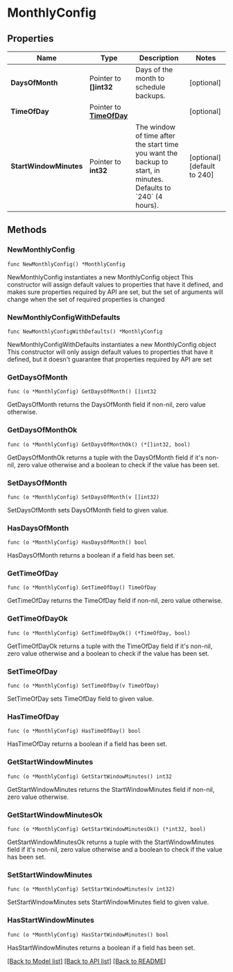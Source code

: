 # MonthlyConfig

## Properties

Name | Type | Description | Notes
------------ | ------------- | ------------- | -------------
**DaysOfMonth** | Pointer to **[]int32** | Days of the month to schedule backups.  | [optional] 
**TimeOfDay** | Pointer to [**TimeOfDay**](TimeOfDay.md) |  | [optional] 
**StartWindowMinutes** | Pointer to **int32** | The window of time after the start time you want the backup to start, in minutes. Defaults to &#x60;240&#x60; (4 hours).  | [optional] [default to 240]

## Methods

### NewMonthlyConfig

`func NewMonthlyConfig() *MonthlyConfig`

NewMonthlyConfig instantiates a new MonthlyConfig object
This constructor will assign default values to properties that have it defined,
and makes sure properties required by API are set, but the set of arguments
will change when the set of required properties is changed

### NewMonthlyConfigWithDefaults

`func NewMonthlyConfigWithDefaults() *MonthlyConfig`

NewMonthlyConfigWithDefaults instantiates a new MonthlyConfig object
This constructor will only assign default values to properties that have it defined,
but it doesn't guarantee that properties required by API are set

### GetDaysOfMonth

`func (o *MonthlyConfig) GetDaysOfMonth() []int32`

GetDaysOfMonth returns the DaysOfMonth field if non-nil, zero value otherwise.

### GetDaysOfMonthOk

`func (o *MonthlyConfig) GetDaysOfMonthOk() (*[]int32, bool)`

GetDaysOfMonthOk returns a tuple with the DaysOfMonth field if it's non-nil, zero value otherwise
and a boolean to check if the value has been set.

### SetDaysOfMonth

`func (o *MonthlyConfig) SetDaysOfMonth(v []int32)`

SetDaysOfMonth sets DaysOfMonth field to given value.

### HasDaysOfMonth

`func (o *MonthlyConfig) HasDaysOfMonth() bool`

HasDaysOfMonth returns a boolean if a field has been set.

### GetTimeOfDay

`func (o *MonthlyConfig) GetTimeOfDay() TimeOfDay`

GetTimeOfDay returns the TimeOfDay field if non-nil, zero value otherwise.

### GetTimeOfDayOk

`func (o *MonthlyConfig) GetTimeOfDayOk() (*TimeOfDay, bool)`

GetTimeOfDayOk returns a tuple with the TimeOfDay field if it's non-nil, zero value otherwise
and a boolean to check if the value has been set.

### SetTimeOfDay

`func (o *MonthlyConfig) SetTimeOfDay(v TimeOfDay)`

SetTimeOfDay sets TimeOfDay field to given value.

### HasTimeOfDay

`func (o *MonthlyConfig) HasTimeOfDay() bool`

HasTimeOfDay returns a boolean if a field has been set.

### GetStartWindowMinutes

`func (o *MonthlyConfig) GetStartWindowMinutes() int32`

GetStartWindowMinutes returns the StartWindowMinutes field if non-nil, zero value otherwise.

### GetStartWindowMinutesOk

`func (o *MonthlyConfig) GetStartWindowMinutesOk() (*int32, bool)`

GetStartWindowMinutesOk returns a tuple with the StartWindowMinutes field if it's non-nil, zero value otherwise
and a boolean to check if the value has been set.

### SetStartWindowMinutes

`func (o *MonthlyConfig) SetStartWindowMinutes(v int32)`

SetStartWindowMinutes sets StartWindowMinutes field to given value.

### HasStartWindowMinutes

`func (o *MonthlyConfig) HasStartWindowMinutes() bool`

HasStartWindowMinutes returns a boolean if a field has been set.


[[Back to Model list]](../README.md#documentation-for-models) [[Back to API list]](../README.md#documentation-for-api-endpoints) [[Back to README]](../README.md)



